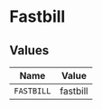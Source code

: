 # Fastbill


## Values

| Name       | Value      |
| ---------- | ---------- |
| `FASTBILL` | fastbill   |